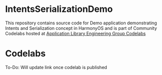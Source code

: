 # IntentsSerializationDemo
This repository contains source code for Demo application demonstrating Intents and Serialization concept in HarmonyOS and is part of Community Codelabs hosted at [Application Library Engineering Group Codelabs](https://codelabs.applibgroup.dev/)

# Codelabs
To-Do: Will update link once codelab is published
